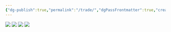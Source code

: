 ```yaml
---
{"dg-publish":true,"permalink":"/trade/","dgPassFrontmatter":true,"created":"2024-12-29T16:21:17.910+08:00","updated":"2024-12-30T09:38:38.000+08:00"}
---
```


![](https://mes-photos.oss-cn-hangzhou.aliyuncs.com/img/1b8c663a6597b25d02de8fe06687cd7f.jpg)
![](https://mes-photos.oss-cn-hangzhou.aliyuncs.com/img/20241229162231.png)
![](https://mes-photos.oss-cn-hangzhou.aliyuncs.com/img/20241229162301.png)
![](https://mes-photos.oss-cn-hangzhou.aliyuncs.com/img/20241229162337.png)
